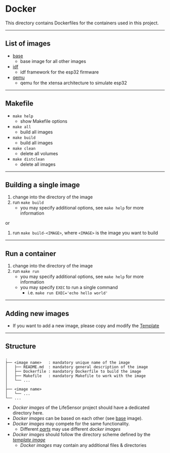 # Docker

This directory contains Dockerfiles for the containers used in this project.

---
## List of images
- [base](./base/)
  - base image for all other images
- [idf](./idf/)
  - idf framework for the esp32 firmware
- [qemu](./qemu/)
  - qemu for the xtensa architecture to simulate esp32

---
## Makefile
<!-- LIST OF MANDATORY MAKEFILE TARGETS -->
- `make help`
  - show Makefile options
- `make all`
  - build all images
- `make build`
  - build all images
- `make clean`
  - delete all volumes
- `make distclean`
  - delete all images

---
## Building a single image
1. change into the directory of the image
2. run `make build`
   - you may specify additional options, see `make help` for more information

or
1. run `make build-<IMAGE>`, where `<IMAGE>` is the image you want to build

---
## Run a container
1. change into the directory of the image
2. run `make run`
   - you may specify additional options, see `make help` for more information
   - you may specify `EXEC` to run a single command
     - i.e. `make run EXEC='echo hello world'`

---
## Adding new images
- If you want to add a new image,
please copy and modify the [Template](./.template/)

---
## Structure

```
.
├── <image name>   : mandatory unique name of the image
│   ├── README.md  : mandatory general description of the image
│   ├── Dockerfile : mandatory Dockerfile to build the image
│   ├── Makefile   : mandatory Makefile to work with the image
│   └── ...
│
├── <image name>
│   └── ...
└── ...
```

- *Docker images* of the LifeSensor project should have a dedicated directory here.
- *Docker images* can be based on each other (see [base](./base/) image).
- *Docker images* may compete for the same functionality.
  - Different [*parts*](../parts/) may use different *docker images*
- *Docker images* should follow the directory scheme defined by the [*template image*](./.template/)
  - *Docker images* may contain any additional files & directories
